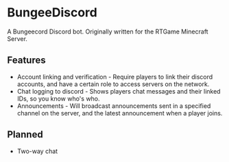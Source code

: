 # BungeeDiscord

A Bungeecord Discord bot. Originally written for the RTGame Minecraft Server.

## Features
* Account linking and verification - Require players to link their discord accounts, and have a certain role to access servers on the network.
* Chat logging to discord - Shows players chat messages and their linked IDs, so you know who's who.
* Announcements - Will broadcast announcements sent in a specified channel on the server, and the latest announcement when a player joins.

## Planned
* Two-way chat
